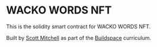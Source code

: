 # WACKO WORDS NFT

This is the solidity smart contract for WACKO WORDS NFT.

Built by [Scott Mitchell](https://github.com/scott-a-m/) as part of the [Buildspace](https://buildspace.so/) curriculum.